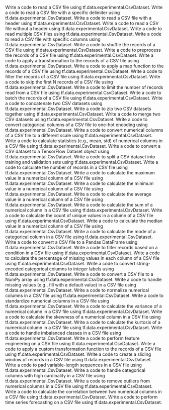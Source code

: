 Write a code to read a CSV file using tf.data.experimental.CsvDataset.
Write a code to read a CSV file with a specific delimiter using tf.data.experimental.CsvDataset.
Write a code to read a CSV file with a header using tf.data.experimental.CsvDataset.
Write a code to read a CSV file without a header using tf.data.experimental.CsvDataset.
Write a code to read multiple CSV files using tf.data.experimental.CsvDataset.
Write a code to read a CSV file with specific columns using tf.data.experimental.CsvDataset.
Write a code to shuffle the records of a CSV file using tf.data.experimental.CsvDataset.
Write a code to preprocess the records of a CSV file using tf.data.experimental.CsvDataset.
Write a code to apply a transformation to the records of a CSV file using tf.data.experimental.CsvDataset.
Write a code to apply a map function to the records of a CSV file using tf.data.experimental.CsvDataset.
Write a code to filter the records of a CSV file using tf.data.experimental.CsvDataset.
Write a code to skip the first N records of a CSV file using tf.data.experimental.CsvDataset.
Write a code to limit the number of records read from a CSV file using tf.data.experimental.CsvDataset.
Write a code to batch the records of a CSV file using tf.data.experimental.CsvDataset.
Write a code to concatenate two CSV datasets using tf.data.experimental.CsvDataset.
Write a code to zip two CSV datasets together using tf.data.experimental.CsvDataset.
Write a code to merge two CSV datasets using tf.data.experimental.CsvDataset.
Write a code to convert categorical columns of a CSV file to one-hot encoding using tf.data.experimental.CsvDataset.
Write a code to convert numerical columns of a CSV file to a different scale using tf.data.experimental.CsvDataset.
Write a code to calculate statistics (e.g., mean, std) of numerical columns in a CSV file using tf.data.experimental.CsvDataset.
Write a code to convert a CSV dataset to a TensorFlow Dataset object using tf.data.experimental.CsvDataset.
Write a code to split a CSV dataset into training and validation sets using tf.data.experimental.CsvDataset.
Write a code to calculate the number of records in a CSV file using tf.data.experimental.CsvDataset.
Write a code to calculate the maximum value in a numerical column of a CSV file using tf.data.experimental.CsvDataset.
Write a code to calculate the minimum value in a numerical column of a CSV file using tf.data.experimental.CsvDataset.
Write a code to calculate the average value in a numerical column of a CSV file using tf.data.experimental.CsvDataset.
Write a code to calculate the sum of a numerical column in a CSV file using tf.data.experimental.CsvDataset.
Write a code to calculate the count of unique values in a column of a CSV file using tf.data.experimental.CsvDataset.
Write a code to calculate the median value in a numerical column of a CSV file using tf.data.experimental.CsvDataset.
Write a code to calculate the mode of a categorical column in a CSV file using tf.data.experimental.CsvDataset.
Write a code to convert a CSV file to a Pandas DataFrame using tf.data.experimental.CsvDataset.
Write a code to filter records based on a condition in a CSV file using tf.data.experimental.CsvDataset.
Write a code to calculate the percentage of missing values in each column of a CSV file using tf.data.experimental.CsvDataset.
Write a code to convert string-encoded categorical columns to integer labels using tf.data.experimental.CsvDataset.
Write a code to convert a CSV file to a NumPy array using tf.data.experimental.CsvDataset.
Write a code to handle missing values (e.g., fill with a default value) in a CSV file using tf.data.experimental.CsvDataset.
Write a code to normalize numerical columns in a CSV file using tf.data.experimental.CsvDataset.
Write a code to standardize numerical columns in a CSV file using tf.data.experimental.CsvDataset.
Write a code to calculate the variance of a numerical column in a CSV file using tf.data.experimental.CsvDataset.
Write a code to calculate the skewness of a numerical column in a CSV file using tf.data.experimental.CsvDataset.
Write a code to calculate the kurtosis of a numerical column in a CSV file using tf.data.experimental.CsvDataset.
Write a code to handle imbalanced classes in a CSV file using tf.data.experimental.CsvDataset.
Write a code to perform feature engineering on a CSV file using tf.data.experimental.CsvDataset.
Write a code to apply a custom transformation function to the records of a CSV file using tf.data.experimental.CsvDataset.
Write a code to create a sliding window of records in a CSV file using tf.data.experimental.CsvDataset.
Write a code to pad variable-length sequences in a CSV file using tf.data.experimental.CsvDataset.
Write a code to handle categorical columns with high cardinality in a CSV file using tf.data.experimental.CsvDataset.
Write a code to remove outliers from numerical columns in a CSV file using tf.data.experimental.CsvDataset.
Write a code to calculate the correlation between two numerical columns in a CSV file using tf.data.experimental.CsvDataset.
Write a code to perform time series forecasting on a CSV file using tf.data.experimental.CsvDataset.